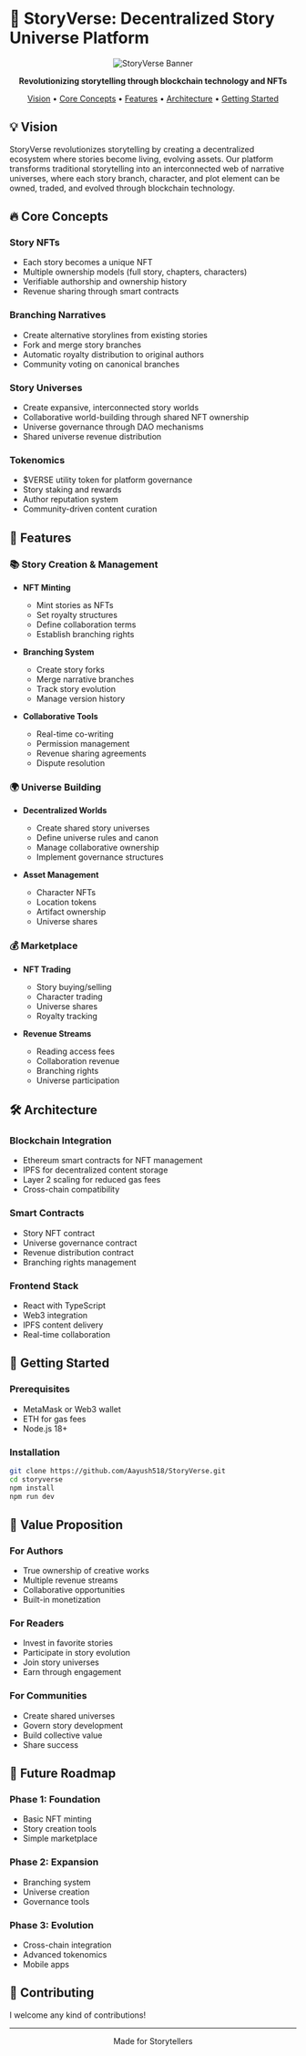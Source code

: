 # 🌌 StoryVerse: Decentralized Story Universe Platform

<div align="center">
  <img src="https://images.unsplash.com/photo-1516414447565-b14be0adf13e?auto=format&fit=crop&q=80&w=1200&h=400" alt="StoryVerse Banner" />

  <p align="center">
    <strong>Revolutionizing storytelling through blockchain technology and NFTs</strong>
  </p>

  <p align="center">
    <a href="#💡-vision">Vision</a> •
    <a href="#🔥-core-concepts">Core Concepts</a> •
    <a href="#🎯-features">Features</a> •
    <a href="#🛠️-architecture">Architecture</a> •
    <a href="#🚀-getting-started">Getting Started</a>
  </p>
</div>

## 💡 Vision

StoryVerse revolutionizes storytelling by creating a decentralized ecosystem where stories become living, evolving assets. Our platform transforms traditional storytelling into an interconnected web of narrative universes, where each story branch, character, and plot element can be owned, traded, and evolved through blockchain technology.

## 🔥 Core Concepts

### Story NFTs
- Each story becomes a unique NFT
- Multiple ownership models (full story, chapters, characters)
- Verifiable authorship and ownership history
- Revenue sharing through smart contracts

### Branching Narratives
- Create alternative storylines from existing stories
- Fork and merge story branches
- Automatic royalty distribution to original authors
- Community voting on canonical branches

### Story Universes
- Create expansive, interconnected story worlds
- Collaborative world-building through shared NFT ownership
- Universe governance through DAO mechanisms
- Shared universe revenue distribution

### Tokenomics
- $VERSE utility token for platform governance
- Story staking and rewards
- Author reputation system
- Community-driven content curation

## 🎯 Features

### 📚 Story Creation & Management
- **NFT Minting**
  - Mint stories as NFTs
  - Set royalty structures
  - Define collaboration terms
  - Establish branching rights

- **Branching System**
  - Create story forks
  - Merge narrative branches
  - Track story evolution
  - Manage version history

- **Collaborative Tools**
  - Real-time co-writing
  - Permission management
  - Revenue sharing agreements
  - Dispute resolution

### 🌍 Universe Building
- **Decentralized Worlds**
  - Create shared story universes
  - Define universe rules and canon
  - Manage collaborative ownership
  - Implement governance structures

- **Asset Management**
  - Character NFTs
  - Location tokens
  - Artifact ownership
  - Universe shares

### 💰 Marketplace
- **NFT Trading**
  - Story buying/selling
  - Character trading
  - Universe shares
  - Royalty tracking

- **Revenue Streams**
  - Reading access fees
  - Collaboration revenue
  - Branching rights
  - Universe participation

## 🛠️ Architecture

### Blockchain Integration
- Ethereum smart contracts for NFT management
- IPFS for decentralized content storage
- Layer 2 scaling for reduced gas fees
- Cross-chain compatibility

### Smart Contracts
- Story NFT contract
- Universe governance contract
- Revenue distribution contract
- Branching rights management

### Frontend Stack
- React with TypeScript
- Web3 integration
- IPFS content delivery
- Real-time collaboration

## 🚀 Getting Started

### Prerequisites
- MetaMask or Web3 wallet
- ETH for gas fees
- Node.js 18+

### Installation
```bash
git clone https://github.com/Aayush518/StoryVerse.git
cd storyverse
npm install
npm run dev
```

## 💎 Value Proposition

### For Authors
- True ownership of creative works
- Multiple revenue streams
- Collaborative opportunities
- Built-in monetization

### For Readers
- Invest in favorite stories
- Participate in story evolution
- Join story universes
- Earn through engagement

### For Communities
- Create shared universes
- Govern story development
- Build collective value
- Share success

## 🔮 Future Roadmap

### Phase 1: Foundation
- Basic NFT minting
- Story creation tools
- Simple marketplace

### Phase 2: Expansion
- Branching system
- Universe creation
- Governance tools

### Phase 3: Evolution
- Cross-chain integration
- Advanced tokenomics
- Mobile apps

## 🤝 Contributing

I welcome any kind of contributions!

---

<div align="center">
 Made for Storytellers
</div>
